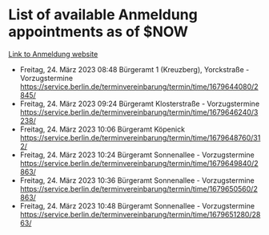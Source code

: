 # List of available Anmeldung appointments as of $NOW
[Link to Anmeldung website](https://service.berlin.de/terminvereinbarung/termin/tag.php?termin=1&anliegen[]=120686&dienstleisterlist=122210,122217,327316,122219,327312,122227,327314,122231,327346,122243,327348,122254,122252,329742,122260,329745,122262,329748,122271,327278,122273,327274,122277,327276,330436,122280,327294,122282,327290,122284,327292,122291,327270,122285,327266,122286,327264,122296,327268,150230,329760,122297,327286,122294,327284,122312,329763,122314,329775,122304,327330,122311,327334,122309,327332,317869,122281,327352,122279,329772,122283,122276,327324,122274,327326,122267,329766,122246,327318,122251,327320,122257,327322,122208,327298,122226,327300&herkunft=http%3A%2F%2Fservice.berlin.de%2Fdienstleistung%2F120686%2F)
- Freitag, 24. März 2023 08:48 Bürgeramt 1 (Kreuzberg), Yorckstraße - Vorzugstermine https://service.berlin.de/terminvereinbarung/termin/time/1679644080/2845/
- Freitag, 24. März 2023 09:24 Bürgeramt Klosterstraße - Vorzugstermine https://service.berlin.de/terminvereinbarung/termin/time/1679646240/3238/
- Freitag, 24. März 2023 10:06 Bürgeramt Köpenick https://service.berlin.de/terminvereinbarung/termin/time/1679648760/312/
- Freitag, 24. März 2023 10:24 Bürgeramt Sonnenallee - Vorzugstermine https://service.berlin.de/terminvereinbarung/termin/time/1679649840/2863/
- Freitag, 24. März 2023 10:36 Bürgeramt Sonnenallee - Vorzugstermine https://service.berlin.de/terminvereinbarung/termin/time/1679650560/2863/
- Freitag, 24. März 2023 10:48 Bürgeramt Sonnenallee - Vorzugstermine https://service.berlin.de/terminvereinbarung/termin/time/1679651280/2863/
